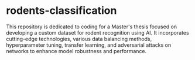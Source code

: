 # rodents-classification
This repository is dedicated to coding for a Master's thesis focused on developing a custom dataset for rodent recognition using AI. It incorporates cutting-edge technologies, various data balancing methods, hyperparameter tuning, transfer learning, and adversarial attacks on networks to enhance model robustness and performance.
